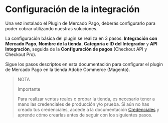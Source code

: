 # Configuración de la integración

Una vez instalado el Plugin de Mercado Pago, deberás configurarlo para poder cobrar utilizando nuestras soluciones.

La configuración básica del plugin se realiza en 3 pasos: **Integración con Mercado Pago**, **Nombre de la tienda**, **Categoría e ID del Integrador** y **API Integración**, seguida de la **Configuración de pagos** (Checkout API y Checkout Pro).

Sigue los pasos descriptos en esta documentación para configurar el plugin de Mercado Pago en la tienda Adobe Commerce (Magento).

> NOTA
>
> Importante
>
> Para realizar ventas reales o probar la tienda, es necesario tener a mano las credenciales de producción y/o prueba. Si aún no has creado tus credenciales, accede a la documentación [Credenciales](/developers/es/guides/additional-content/credentials/credentials) y aprende cómo crearlas antes de seguir con los siguientes pasos.